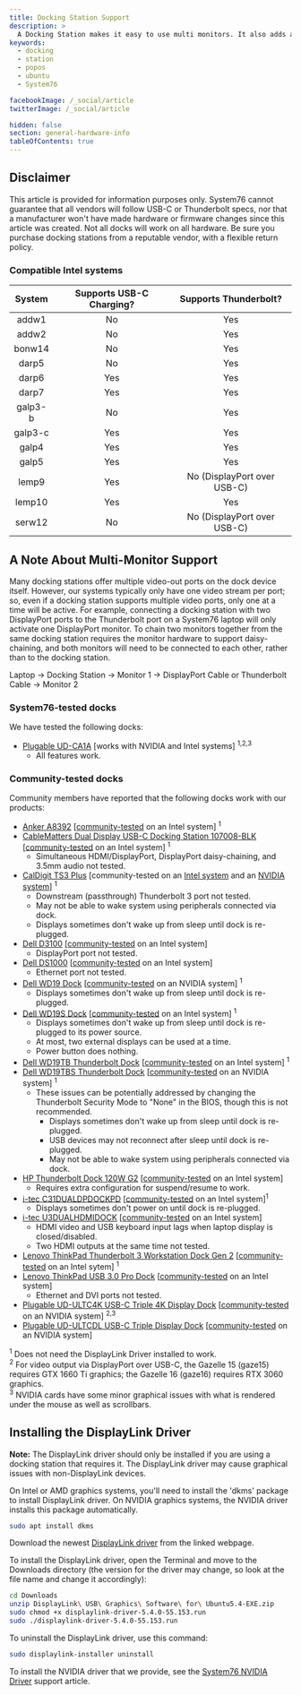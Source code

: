 ```yaml
---
title: Docking Station Support
description: >
  A Docking Station makes it easy to use multi monitors. It also adds an ethernet port, multi USB ports and more while only using one USB 3.0 port on your laptop.
keywords:
  - docking
  - station
  - popos
  - ubuntu
  - System76

facebookImage: /_social/article
twitterImage: /_social/article

hidden: false
section: general-hardware-info
tableOfContents: true
---
```


## Disclaimer

This article is provided for information purposes only. System76 cannot guarantee that all vendors will follow USB-C or Thunderbolt specs, nor that a manufacturer won't have made hardware or firmware changes since this article was created.
Not all docks will work on all hardware. Be sure you purchase docking stations from a reputable vendor, with a flexible return policy.

### Compatible Intel systems

| System  | Supports USB-C Charging? | Supports Thunderbolt?       |
|:-------:|:------------------------:|:---------------------------:|
| addw1   | No                       | Yes                         |
| addw2   | No                       | Yes                         |
| bonw14  | No                       | Yes                         |
| darp5   | No                       | Yes                         |
| darp6   | Yes                      | Yes                         |
| darp7   | Yes                      | Yes                         |
| galp3-b | No                       | Yes                         |
| galp3-c | Yes                      | Yes                         |
| galp4   | Yes                      | Yes                         |
| galp5   | Yes                      | Yes                         |
| lemp9   | Yes                      | No (DisplayPort over USB-C) |
| lemp10  | Yes                      | Yes                         |
| serw12  | No                       | No (DisplayPort over USB-C) |

## A Note About Multi-Monitor Support

Many docking stations offer multiple video-out ports on the dock device itself. However, our systems typically only have one video stream per port; so, even if a docking station supports multiple video ports, only one at a time will be active. For example, connecting a docking station with two DisplayPort ports to the Thunderbolt port on a System76 laptop will only activate one DisplayPort monitor. To chain two monitors together from the same docking station requires the monitor hardware to support daisy-chaining, and both monitors will need to be connected to each other, rather than to the docking station.

Laptop -> Docking Station -> Monitor 1 -> DisplayPort Cable or Thunderbolt Cable -> Monitor 2

### System76-tested docks

We have tested the following docks:

- [Plugable UD-CA1A](https://plugable.com/products/ud-ca1a/) [works with NVIDIA and Intel systems] <sup>1,2,3</sup>
  - All features work.

### Community-tested docks

Community members have reported that the following docks work with our products:

- [Anker A8392](https://us.anker.com/products/a8392) [[community-tested](https://github.com/system76/docs/pull/797) on an Intel system] <sup>1</sup>
- [CableMatters Dual Display USB-C Docking Station 107008-BLK](https://www.cablematters.com/pc-881-127-cable-matters-60-ghz-wireless-docking-station-hybrid-model-with-usb-c.aspx) [[community-tested](https://github.com/system76/docs/pull/860) on an Intel system] <sup>1</sup>
  - Simultaneous HDMI/DisplayPort, DisplayPort daisy-chaining, and 3.5mm audio not tested.
- [CalDigit TS3 Plus](https://www.caldigit.com/ts3-plus/) [community-tested on an [Intel system](https://github.com/system76/docs/pull/417) and an [NVIDIA system](https://github.com/system76/docs/pull/917)] <sup>1</sup>
  - Downstream (passthrough) Thunderbolt 3 port not tested.
  - May not be able to wake system using peripherals connected via dock.
  - Displays sometimes don't wake up from sleep until dock is re-plugged.
- [Dell D3100](https://www.dell.com/en-us/work/shop/dell-docking-station-usb-30-d3100/apd/452-bbpg/pc-accessories) [[community-tested](https://github.com/system76/docs/pull/742) on an Intel system]
  - DisplayPort port not tested.
- [Dell DS1000](https://www.dell.com/support/manuals/us/en/04/dell-dockstand-ds1000/ds1000_docking_stand_ug_publication/technical-specifications?guid=guid-1ad58fe1-dd33-4ebc-bac1-8e6a9083eb35&lang=en-us) [[community-tested](https://github.com/system76/docs/pull/431) on an Intel system]
  - Ethernet port not tested.
- [Dell WD19 Dock](https://www.dell.com/support/home/en-us/product-support/product/dell-wd19-130w-dock/overview) [[community-tested](https://github.com/system76/docs/pull/518) on an NVIDIA system] <sup>1</sup>
  - Displays sometimes don't wake up from sleep until dock is re-plugged.
- [Dell WD19S Dock](https://www.dell.com/en-us/work/shop/dell-dock-wd19s-130w/apd/210-azbg/pc-accessories) [[community-tested](https://github.com/system76/docs/pull/773) on an Intel system] <sup>1</sup>
  - Displays sometimes don't wake up from sleep until dock is re-plugged to its power source.
  - At most, two external displays can be used at a time.
  - Power button does nothing.
- [Dell WD19TB Thunderbolt Dock](https://www.dell.com/en-us/work/shop/dell-thunderbolt-dock-wd19tb/apd/210-arik/pc-accessories) [[community-tested](https://github.com/system76/docs/pull/206) on an Intel system] <sup>1</sup>
- [Dell WD19TBS Thunderbolt Dock](https://www.dell.com/en-us/work/shop/dell-thunderbolt-dock-wd19tbs/apd/210-azbi/pc-accessories) [[community-tested](https://github.com/system76/docs/pull/848) on an NVIDIA system] <sup>1</sup>
  - These issues can be potentially addressed by changing the Thunderbolt Security Mode to "None" in the BIOS, though this is not recommended.
    - Displays sometimes don't wake up from sleep until dock is re-plugged.
    - USB devices may not reconnect after sleep until dock is re-plugged.
    - May not be able to wake system using peripherals connected via dock.
- [HP Thunderbolt Dock 120W G2](https://www.amazon.com/gp/product/B07DPKVYXR/ref=ppx_yo_dt_b_asin_title_o00_s01?ie=UTF8&psc=1) [[community-tested](https://github.com/system76/docs/pull/231) on an Intel system]
  - Requires extra configuration for suspend/resume to work.
- [i-tec C31DUALDPDOCKPD](https://i-tec.pro/en/produkt/c31dualdpdockpd-2/) [[community-tested](https://github.com/system76/docs/pull/763) on an Intel system]<sup>1</sup>
  - Displays sometimes don't power on until dock is re-plugged.
- [i-tec U3DUALHDMIDOCK](https://i-tec.pro/en/produkt/u3dualhdmidock-2/) [[community-tested](https://github.com/system76/docs/pull/749) on an Intel system]
  - HDMI video and USB keyboard input lags when laptop display is closed/disabled.
  - Two HDMI outputs at the same time not tested.
- [Lenovo ThinkPad Thunderbolt 3 Workstation Dock Gen 2](https://www.lenovo.com/us/en/accessories-and-monitors/docking/universal-cable-docks-thunderbolt/TBT-WS-Dock-Gen-2/p/40ANY230US) [[community-tested](https://github.com/system76/docs/pull/517) on an Intel sytem] <sup>1</sup>
- [Lenovo ThinkPad USB 3.0 Pro Dock](https://support.lenovo.com/us/en/solutions/acc100184-thinkpad-usb-30-pro-dock-overview-and-service-parts) [[community-tested](https://github.com/system76/docs/pull/523) on an Intel system]
  - Ethernet and DVI ports not tested.
- [Plugable UD-ULTC4K USB-C Triple 4K Display Dock](https://plugable.com/products/ud-ultc4k) [[community-tested](https://github.com/system76/docs/pull/790) on an NVIDIA system] <sup>2,3</sup>
- [Plugable UD-ULTCDL USB-C Triple Display Dock](https://plugable.com/products/ud-ultcdl/) [[community-tested](https://github.com/system76/docs/pull/518) on an NVIDIA system]

<sup>1</sup> Does not need the DisplayLink Driver installed to work.  
<sup>2</sup> For video output via DisplayPort over USB-C, the Gazelle 15 (gaze15) requires GTX 1660 Ti graphics; the Gazelle 16 (gaze16) requires RTX 3060 graphics.  
<sup>3</sup> NVIDIA cards have some minor graphical issues with what is rendered under the mouse as well as scrollbars.  

## Installing the DisplayLink Driver

**Note:** The DisplayLink driver should only be installed if you are using a docking station that requires it. The DisplayLink driver may cause graphical issues with non-DisplayLink devices.

On Intel or AMD graphics systems, you'll need to install the 'dkms' package to install DisplayLink driver. On NVIDIA graphics systems, the NVIDIA driver installs this package automatically.

```bash
sudo apt install dkms
```

Download the newest [DisplayLink driver](http://www.displaylink.com/downloads/ubuntu) from the linked webpage.

To install the DisplayLink driver, open the Terminal and move to the Downloads directory (the version for the driver may change, so look at the file name and change it accordingly):

```bash
cd Downloads
unzip DisplayLink\ USB\ Graphics\ Software\ for\ Ubuntu5.4-EXE.zip
sudo chmod +x displaylink-driver-5.4.0-55.153.run
sudo ./displaylink-driver-5.4.0-55.153.run
```

To uninstall the DisplayLink driver, use this command:

```bash
sudo displaylink-installer uninstall
```

To install the NVIDIA driver that we provide, see the [System76 NVIDIA Driver](/articles/system76-driver) support article.
